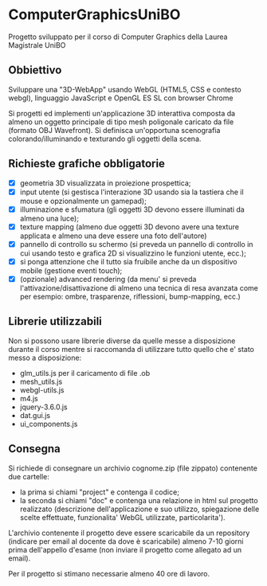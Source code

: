 # ComputerGraphicsUniBO
Progetto sviluppato per il corso di Computer Graphics della Laurea Magistrale UniBO

## Obbiettivo
Sviluppare una "3D-WebApp" usando WebGL (HTML5, CSS e contesto webgl), linguaggio JavaScript e OpenGL ES SL con browser Chrome

Si progetti ed implementi un'applicazione 3D interattiva composta da almeno un oggetto principale di tipo mesh poligonale caricato da file (formato OBJ Wavefront). Si definisca un'opportuna scenografia colorando/illuminando e texturando gli oggetti della scena.

## Richieste grafiche obbligatorie
- [x] geometria 3D visualizzata in proiezione prospettica;
- [x] input utente (si gestisca l'interazione 3D usando sia la tastiera che il mouse e opzionalmente un gamepad);
- [x] illuminazione e sfumatura (gli oggetti 3D devono essere illuminati da almeno una luce);
- [x] texture mapping (almeno due oggetti 3D devono avere una texture applicata e almeno una deve essere una foto dell'autore)
- [x] pannello di controllo su schermo (si preveda un pannello di controllo in cui usando testo e grafica 2D si visualizzino le funzioni utente, ecc.);
- [x] si ponga attenzione che il tutto sia fruibile anche da un dispositivo mobile (gestione eventi touch);
- [x] (opzionale) advanced rendering (da menu' si preveda l'attivazione/disattivazione di almeno una tecnica di resa avanzata come per esempio: ombre, trasparenze, riflessioni, bump-mapping, ecc.)

## Librerie utilizzabili
Non si possono usare librerie diverse da quelle messe a disposizione durante il corso mentre si raccomanda di utilizzare tutto quello che e' stato messo a disposizione:
* glm_utils.js per il caricamento di file .ob
* mesh_utils.js 
* webgl-utils.js
* m4.js
* jquery-3.6.0.js
*  dat.gui.js 
*  ui_components.js

## Consegna 
Si richiede di consegnare un archivio cognome.zip (file zippato) contenente due cartelle:
* la prima si chiami "project" e contenga il codice;
* la seconda si chiami "doc" e contenga una relazione in html sul progetto realizzato (descrizione dell'applicazione e suo utilizzo, spiegazione delle scelte effettuate, funzionalita' WebGL utilizzate, particolarita'). 

L'archivio contenente il progetto deve essere scaricabile da un repository (indicare per email al docente da dove è scaricabile) almeno 7-10 giorni prima dell'appello d'esame (non inviare il progetto come allegato ad un email). 

Per il progetto si stimano necessarie almeno 40 ore di lavoro.
